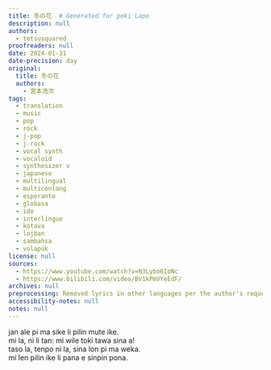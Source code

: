 ```yaml
---
title: 冬の花  # Generated for poki Lapo
description: null
authors:
  - tetsusquared
proofreaders: null
date: 2024-01-31
date-precision: day
original:
  title: 冬の花
  authors:
    - 宮本浩次
tags:
  - translation
  - music
  - pop
  - rock
  - j-pop
  - j-rock
  - vocal synth
  - vocaloid
  - synthesizer v
  - japanese
  - multilingual
  - multiconlang
  - esperanto
  - globasa
  - ido
  - interlingue
  - kotava
  - lojban
  - sambahsa
  - volapük
license: null
sources:
  - https://www.youtube.com/watch?v=N3Lybo6IoNc
  - https://www.bilibili.com/video/BV1kPmVYeEdF/
archives: null
preprocessing: Removed lyrics in other languages per the author's request.
accessibility-notes: null
notes: null
---
```


<!-- [Lyrics in other languages removed] -->

jan ale pi ma sike li pilin mute ike.  \
mi la, ni li tan: mi wile toki tawa sina a!  \
taso la, tenpo ni la, sina lon pi ma weka.  \
mi len pilin ike li pana e sinpin pona.

<!-- [Lyrics in other languages removed] -->
